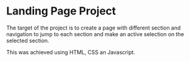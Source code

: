 # Landing Page Project

The target of the project is to create a page with different section and navigation to jump to each section and make an active selection on the selected section.


This was achieved using HTML, CSS an Javascript.
